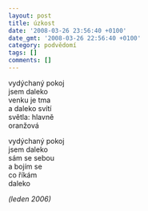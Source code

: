 ```yaml
---
layout: post
title: úzkost
date: '2008-03-26 23:56:40 +0100'
date_gmt: '2008-03-26 22:56:40 +0100'
category: podvědomí
tags: []
comments: []
---
```

<p>vydýchaný pokoj<br />
jsem daleko<br />
venku je tma<br />
a daleko svítí<br />
světla: hlavně<br />
oranžová</p>
<p>vydýchaný pokoj<br />
jsem daleko<br />
sám se sebou<br />
a bojím se<br />
co říkám<br />
daleko</p>
<p><em>(leden 2006)</em></p>
